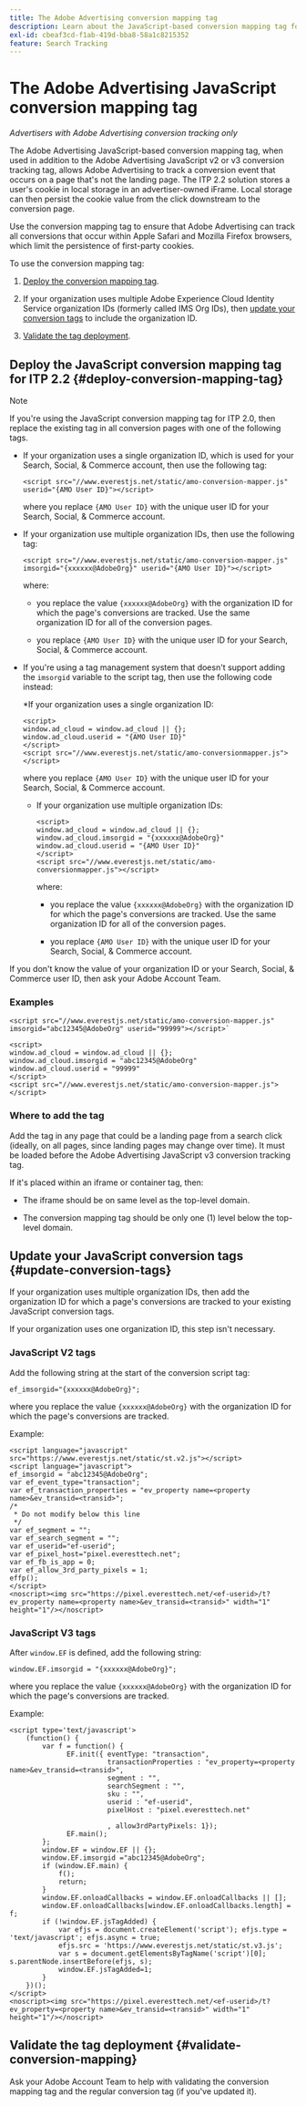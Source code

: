 ```yaml
---
title: The Adobe Advertising conversion mapping tag
description: Learn about the JavaScript-based conversion mapping tag for ITP 2.2, which allows Adobe Advertising to track a conversion event that occurs on a page that's not the landing page.
exl-id: cbeaf3cd-f1ab-419d-bba8-58a1c8215352
feature: Search Tracking
---
```

# The Adobe Advertising JavaScript conversion mapping tag

*Advertisers with Adobe Advertising conversion tracking only*

The Adobe Advertising JavaScript-based conversion mapping tag, when used in addition to the Adobe Advertising JavaScript v2 or v3 conversion tracking tag, allows Adobe Advertising to track a conversion event that occurs on a page that's not the landing page. The ITP 2.2 solution stores a user's cookie in local storage in an advertiser-owned iFrame. Local storage can then persist the cookie value from the click downstream to the conversion page.

Use the conversion mapping tag to ensure that Adobe Advertising can track all conversions that occur within Apple Safari and Mozilla Firefox browsers, which limit the persistence of first-party cookies. <!-- For all requirements to track conversions from Safari, see "Track Conversions from Apple Safari Browsers." -->

To use the conversion mapping tag:

1. [Deploy the conversion mapping tag](#deploy-conversion-mapping-tag).

1. If your organization uses multiple Adobe Experience Cloud Identity Service organization IDs (formerly called IMS Org IDs), then [update your conversion tags](#update-conversion-tags) to include the organization ID.

1. [Validate the tag deployment](#validate-conversion-mapping).

## Deploy the JavaScript conversion mapping tag for ITP 2.2 {#deploy-conversion-mapping-tag}

>[!NOTE]
>
>If you're using the JavaScript conversion mapping tag for ITP 2.0, then replace the existing tag in all conversion pages with one of the following tags.<!-- any other instructions, too? Point them to the other page on Track Conversions from Safari...." -->

* If your organization uses a single organization ID, which is used for your Search, Social, & Commerce account, then use the following tag:

  `<script src="//www.everestjs.net/static/amo-conversion-mapper.js" userid="{AMO User ID}"></script>`
  
  where you replace `{AMO User ID}` with the unique user ID for your Search, Social, & Commerce account. 

* If your organization use multiple organization IDs, then use the following tag:

  `<script src="//www.everestjs.net/static/amo-conversion-mapper.js" imsorgid="{xxxxxx@AdobeOrg}" userid="{AMO User ID}"></script>`
  
  where:
  
  * you replace the value `{xxxxxx@AdobeOrg}` with the organization ID for which the page's conversions are tracked. Use the same organization ID for all of the conversion pages.
    
  * you replace `{AMO User ID}` with the unique user ID for your Search, Social, & Commerce account. 

* If you're using a tag management system that doesn't support adding the `imsorgid` variable to the script tag, then use the following code instead:

  *If your organization uses a single organization ID:

    ```
    <script>
    window.ad_cloud = window.ad_cloud || {};
    window.ad_cloud.userid = "{AMO User ID}"
    </script>
    <script src="//www.everestjs.net/static/amo-conversionmapper.js"></script>
    ```
    
    where you replace `{AMO User ID}` with the unique user ID for your Search, Social, & Commerce account. 

  * If your organization use multiple organization IDs:

    ```
    <script>
    window.ad_cloud = window.ad_cloud || {};
    window.ad_cloud.imsorgid = "{xxxxxx@AdobeOrg}"
    window.ad_cloud.userid = "{AMO User ID}"
    </script>
    <script src="//www.everestjs.net/static/amo-conversionmapper.js"></script>
    ```
    
    where:
  
    * you replace the value `{xxxxxx@AdobeOrg}` with the organization ID for which the page's conversions are tracked. Use the same organization ID for all of the conversion pages.
    
    * you replace `{AMO User ID}` with the unique user ID for your Search, Social, & Commerce account. 

If you don't know the value of your organization ID or your Search, Social, & Commerce user ID, then ask your Adobe Account Team.

### Examples

```
<script src="//www.everestjs.net/static/amo-conversion-mapper.js" imsorgid="abc12345@AdobeOrg" userid="99999"></script>`
```

```
<script>
window.ad_cloud = window.ad_cloud || {};
window.ad_cloud.imsorgid = "abc12345@AdobeOrg"
window.ad_cloud.userid = "99999"
</script>
<script src="//www.everestjs.net/static/amo-conversion-mapper.js"></script>
```

### Where to add the tag

Add the tag in any page that could be a landing page from a search click (ideally, on all pages, since landing pages may change over time). It must be loaded before the Adobe Advertising JavaScript v3 conversion tracking tag.

If it's placed within an iframe or container tag, then:

* The iframe should be on same level as the top-level domain.

* The conversion mapping tag should be only one (1) level below the top-level domain.

## Update your JavaScript conversion tags {#update-conversion-tags}

If your organization uses multiple organization IDs, then add the organization ID for which a page's conversions are tracked to your existing JavaScript conversion tags.

If your organization uses one organization ID, this step isn't necessary.

### JavaScript V2 tags

Add the following string at the start of the conversion script tag:

`ef_imsorgid="{xxxxxx@AdobeOrg}";`

where you replace the value `{xxxxxx@AdobeOrg}` with the organization ID for which the page's conversions are tracked.

Example:

```
<script language="javascript" src="https://www.everestjs.net/static/st.v2.js"></script>
<script language="javascript">
ef_imsorgid = "abc12345@AdobeOrg";
var ef_event_type="transaction";
var ef_transaction_properties = "ev_property name=<property name>&ev_transid=<transid>";
/*
 * Do not modify below this line
 */
var ef_segment = "";
var ef_search_segment = "";
var ef_userid="ef-userid";
var ef_pixel_host="pixel.everesttech.net";
var ef_fb_is_app = 0;
var ef_allow_3rd_party_pixels = 1;
effp();
</script>
<noscript><img src="https://pixel.everesttech.net/<ef-userid>/t?ev_property name=<property name>&ev_transid=<transid>" width="1" height="1"/></noscript>
```

### JavaScript V3 tags

After `window.EF` is defined, add the following string:

`window.EF.imsorgid = "{xxxxxx@AdobeOrg}";`

where you replace the value `{xxxxxx@AdobeOrg}` with the organization ID for which the page's conversions are tracked.

Example:

```
<script type='text/javascript'>
    (function() {
        var f = function() {
              EF.init({ eventType: "transaction",
                        transactionProperties : "ev_property=<property name>&ev_transid=<transid>",
                        segment : "",
                        searchSegment : "",
                        sku : "",
                        userid : "ef-userid",
                        pixelHost : "pixel.everesttech.net"
                        
                        , allow3rdPartyPixels: 1});
              EF.main();
        };
        window.EF = window.EF || {};
        window.EF.imsorgid ="abc12345@AdobeOrg";
        if (window.EF.main) {
            f();
            return;
        }
        window.EF.onloadCallbacks = window.EF.onloadCallbacks || [];
        window.EF.onloadCallbacks[window.EF.onloadCallbacks.length] = f;
        if (!window.EF.jsTagAdded) {
            var efjs = document.createElement('script'); efjs.type = 'text/javascript'; efjs.async = true;
            efjs.src = 'https://www.everestjs.net/static/st.v3.js';
            var s = document.getElementsByTagName('script')[0]; s.parentNode.insertBefore(efjs, s);
            window.EF.jsTagAdded=1;
        }
    })();
</script>
<noscript><img src="https://pixel.everesttech.net/<ef-userid>/t?ev_property=<property name>&ev_transid=<transid>" width="1" height="1"/></noscript>
```

## Validate the tag deployment {#validate-conversion-mapping}

Ask your Adobe Account Team to help with validating the conversion mapping tag and the regular conversion tag (if you've updated it).
